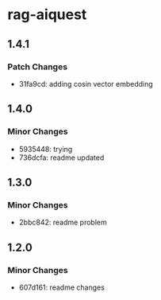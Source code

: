 # rag-aiquest

## 1.4.1

### Patch Changes

- 31fa9cd: adding cosin vector embedding

## 1.4.0

### Minor Changes

- 5935448: trying
- 736dcfa: readme updated

## 1.3.0

### Minor Changes

- 2bbc842: readme problem

## 1.2.0

### Minor Changes

- 607d161: readme changes
